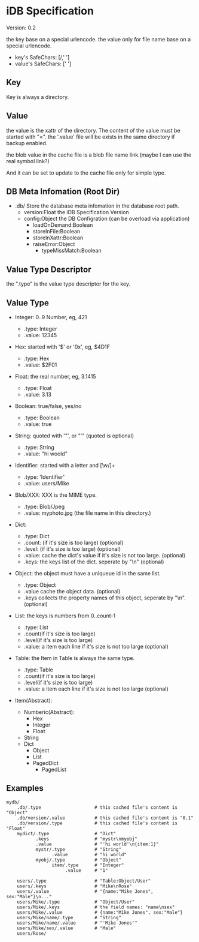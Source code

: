 # iDB Specification

Version: 0.2

the key base on a special urlencode.
the value only for file name base on a special urlencode.

* key's SafeChars: [/,' ']
* value's SafeChars: [' ']

## Key

Key is always a directory.

## Value

the value is the xattr of the directory. The content of the value must be started with "=".
the '.value' file will be exists in the same directory if backup enabled.

the blob value in the cache file is a blob file name link.(maybe I can use the real symbol link?)

And it can be set to update to the cache file only for simple type.


## DB Meta Infomation (Root Dir)

* .db/  Store the database meta infomation in the database root path.
  * version:Float  the iDB Specification Version
  * config:Object  the DB Configration (can be overload via application)
    * loadOnDemand:Boolean
    * storeInFile:Boolean
    * storeInXattr:Boolean
    * raiseError:Object
      * typeMissMatch:Boolean

## Value Type Descriptor

the ".type" is the value type descriptor for the key.

## Value Type

* Integer: 0..9 Number, eg, 421
  * .type: Integer
  * .value: 12345
* Hex: started with '$' or '0x', eg, $4D1F
  * .type: Hex
  * .value: $2F01
* Float: the real number, eg, 3.1415
  * .type: Float
  * .value: 3.13
* Boolean: true/false, yes/no
  * .type: Boolean
  * .value: true
* String: quoted with '"', or "'" (quoted is optional)
  * .type: String
  * .value: "hi woold"
* Identifier: started with a letter and [\w\/]+
  * .type: 'Identifier'
  * .value: users/Mike
* Blob/XXX: XXX is the MIME type.
  * .type: Blob/Jpeg
  * .value: myphoto.jpg (the file name in this directory.)
* Dict: 
  * .type: Dict
  * .count: (if it's size is too large) (optional)
  * .level: (if it's size is too large) (optional)
  * .value: cache the dict's value if it's size is not too large. (optional)
  * .keys: the keys list of the dict. seperate by "\n" (optional)
* Object<Dict>: the object must have a uniqueue id in the same list.
  * .type:  Object
  * .value  cache the object data. (optional)
  * .keys   collects the property names of this object, seperate by "\n". (optional)
* List<Dict>: the keys is numbers from 0..count-1
  * .type: List
  * .count(if it's size is too large)
  * .level(if it's size is too large)
  * .value: a item each line if it's size is not too large (optional)
* Table<Dict>: the Item in Table is always the same type.
  * .type: Table
  * .count(if it's size is too large)
  * .level(if it's size is too large)
  * .value: a item each line if it's size is not too large (optional)

* Item(Abstract):
  * Numberic(Abstract):
    * Hex
    * Integer
    * Float
  * String
  * Dict
    * Object
    * List
    * PagedDict
      * PagedList


## Examples

    mydb/
        .db/.type                    # this cached file's content is "Object"
        .db/version/.value           # this cached file's content is "0.1"
        .db/version/.type            # this cached file's content is "Float"
        mydict/.type                 # "Dict"
               .keys                 # "mystr\nmyobj"
               .value                # "'hi world'\n{item:1}"
               mystr/.type           # "String"
                     .value          # "hi world"
               myobj/.type           # "Object"
                     item/.type      # "Integer"
                          .value     # "1"

        users/.type                  # "Table:Object/User"
        users/.keys                  # "Mike\nRose"
        users/.value                 # "{name:"Mike Jones", sex:"Male"}\n..."
        users/Mike/.type             # "Object/User"
        users/Mike/.keys             # the field names: "name\nsex"
        users/Mike/.value            # {name:"Mike Jones", sex:"Male"}
        users/Mike/name/.type        # "String"
        users/Mike/name/.value       # "'Mike Jones'"
        users/Mike/sex/.value        # "Male"
        users/Rose/

